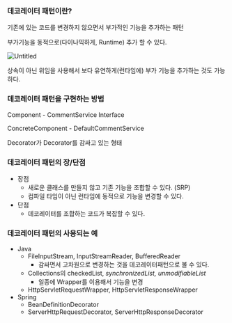 ### 데코레이터 패턴이란?

기존에 있는 코드를 변경하지 않으면서 부가적인 기능을 추가하는 패턴

부가기능을 동적으로(다이나믹하게, Runtime) 추가 할 수 있다.

![Untitled](https://s3-us-west-2.amazonaws.com/secure.notion-static.com/70aacf5c-1a43-446a-8f54-9b917b1e78c0/Untitled.png)

상속이 아닌 위임을 사용해서 보다 유연하게(런타임에) 부가 기능을 추가하는 것도 가능하다.

### 데코레이터 패턴을 구현하는 방법

Component - CommentService Interface

ConcreteComponent - DefaultCommentService

Decorator가 Decorator를 감싸고 있는 형태

### 데코레이터 패턴의 장/단점

- 장점
    - 새로운 클래스를 만들지 않고 기존 기능을 조합할 수 있다. (SRP)
    - 컴파일 타임이 아닌 런타임에 동적으로 기능을 변경할 수 있다.
- 단점
    - 데코레이터를 조합하는 코드가 복잡할 수 있다.

### 데코레이터 패턴의 사용되는 예

- Java
    - FileInputStream, InputStreamReader, BufferedReader
        - 감싸면서 고차원으로 변경하는 것을 데코레이터패턴으로 볼 수 있다.
    - Collections의 checkedList, *synchronizedList, unmodifiableList*
        - 일종에 Wrapper를 이용해서 기능을 변경
    - HttpServletRequestWrapper, HttpServletResponseWrapper
- Spring
    - BeanDefinitionDecorator
    - ServerHttpRequestDecorator, ServerHttpResponseDecorator

